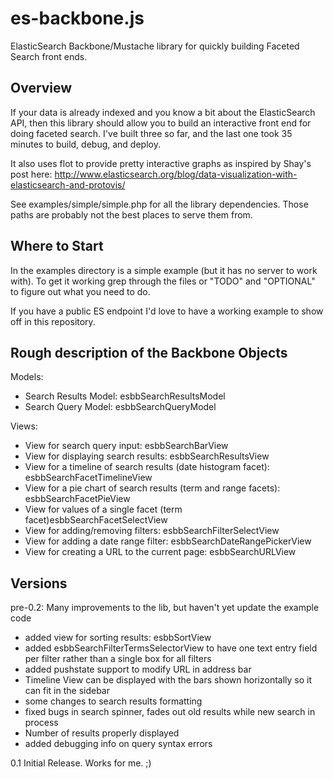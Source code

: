 es-backbone.js
==============

ElasticSearch Backbone/Mustache library for quickly building Faceted Search front ends.

Overview
--------

If your data is already indexed and you know a bit about the ElasticSearch API, then this library should allow you to build an interactive front end for doing faceted search. I've built three so far, and the last one took 35 minutes to build, debug, and deploy.

It also uses flot to provide pretty interactive graphs as inspired by Shay's post here: 
http://www.elasticsearch.org/blog/data-visualization-with-elasticsearch-and-protovis/

See examples/simple/simple.php for all the library dependencies. Those paths are probably not the best places to serve them from.

Where to Start
--------------

In the examples directory is a simple example (but it has no server to work with). To get it working grep through the files or "TODO" and "OPTIONAL" to figure out what you need to do.

If you have a public ES endpoint I'd love to have a working example to show off in this repository.


Rough description of the Backbone Objects
-----------------------------------------

Models:
- Search Results Model: esbbSearchResultsModel
- Search Query Model: esbbSearchQueryModel

Views:
- View for search query input: esbbSearchBarView
- View for displaying search results: esbbSearchResultsView
- View for a timeline of search results (date histogram facet): esbbSearchFacetTimelineView
- View for a pie chart of search results (term and range facets): esbbSearchFacetPieView
- View for values of a single facet (term facet)esbbSearchFacetSelectView
- View for adding/removing filters: esbbSearchFilterSelectView
- View for adding a date range filter: esbbSearchDateRangePickerView
- View for creating a URL to the current page: esbbSearchURLView
 

Versions
--------

pre-0.2: Many improvements to the lib, but haven't yet update the example code
- added view for sorting results: esbbSortView
- added esbbSearchFilterTermsSelectorView to have one text entry field per filter rather than a single box for all filters
- added pushstate support to modify URL in address bar
- Timeline View can be displayed with the bars shown horizontally so it can fit in the sidebar
- some changes to search results formatting
- fixed bugs in search spinner, fades out old results while new search in process
- Number of results properly displayed
- added debugging info on query syntax errors

0.1 Initial Release. Works for me. ;)


